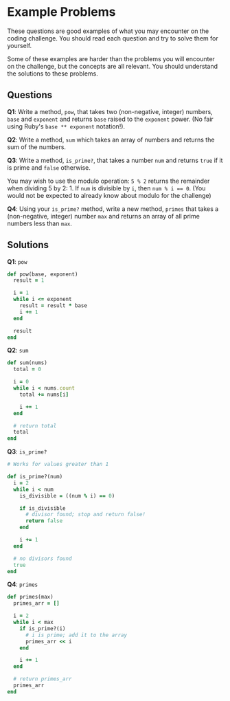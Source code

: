 # Example Problems

These questions are good examples of what you may encounter on the
coding challenge. You should read each question and try to solve them
for yourself.

Some of these examples are harder than the problems you will encounter
on the challenge, but the concepts are all relevant. You should
understand the solutions to these problems.

## Questions

**Q1**: Write a method, `pow`, that takes two (non-negative, integer)
numbers, `base` and `exponent` and returns `base` raised to the
`exponent` power. (No fair using Ruby's `base ** exponent` notation!).

**Q2**: Write a method, `sum` which takes an array of numbers and
returns the sum of the numbers.

**Q3**: Write a method, `is_prime?`, that takes a number `num` and
returns `true` if it is prime and `false` otherwise.

You may wish to use the modulo operation: `5 % 2` returns the
remainder when dividing 5 by 2: 1. If `num` is divisible by `i`, then
`num % i == 0`. (You would not be expected to already know about
modulo for the challenge)

**Q4**: Using your `is_prime?` method, write a new method, `primes` that
takes a (non-negative, integer) number `max` and returns an array of
all prime numbers less than `max`.

## Solutions

**Q1**: `pow`

```ruby
def pow(base, exponent)
  result = 1

  i = 1
  while i <= exponent
    result = result * base
    i += 1
  end

  result
end
```

**Q2**: `sum`

```ruby
def sum(nums)
  total = 0

  i = 0
  while i < nums.count
    total += nums[i]

    i += 1
  end

  # return total
  total
end
```

**Q3**: `is_prime?`

```ruby
# Works for values greater than 1

def is_prime?(num)
  i = 2
  while i < num
    is_divisible = ((num % i) == 0)

    if is_divisible
      # divisor found; stop and return false!
      return false
    end

    i += 1
  end

  # no divisors found
  true
end
```

**Q4**: `primes`

```ruby
def primes(max)
  primes_arr = []

  i = 2
  while i < max
    if is_prime?(i)
      # i is prime; add it to the array
      primes_arr << i
    end

    i += 1
  end

  # return primes_arr
  primes_arr
end
```
